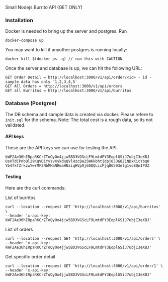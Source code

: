 Small Nodejs Burrito API (GET ONLY)

### Installation
Docker is needed to bring up the server and postgres. Run


```
docker-compose up
```

You may want to kill if anyother postgres is running locally:

```
docker kill $(docker ps -q) // run this with CAUTION
```

Once the server and database is up, we can hit the following URL:

```
GET Order Detail = http://localhost:3000/v1/api/order/<id> - id - sample data has only `1,2,3,4,5`
GET All Orders = http://localhost:3000/v1/api/orders
GET all Burritos = http://localhost:3000/v1/api/burritos
```


### Database (Postgres)
The DB schema and sample data is created via docker. Please refere to `init.sql` for the schema. 
Note: The total cost is a rough data, so its not validated. 

#### API keys
These are the API keys we can use for testing the API:

```
kWF2Ae36hIRpaRKCrZToQyOo4jjw5BD3VGScLF9LmtdPY3EoplGSiJ7ubjI3eXBJ
OsXTdCPnbQl29KqVD1YyYvXykduQVlHzcBa25WKkbhtjdpj0JDG8Z1NDxKicYbqO
Yb4fkfZrkzwYwrMF2NbMHaNRmaHNziqHVp9j60QQLicPjq8G593elg1vo8QnIPUZ
```

#### Testing

Here are the curl commands:

List of burritos
```
curl --location --request GET 'http://localhost:3000/v1/api/burritos' \
--header 'x-api-key: kWF2Ae36hIRpaRKCrZToQyOo4jjw5BD3VGScLF9LmtdPY3EoplGSiJ7ubjI3eXBJ'
```

List of orders
```
curl --location --request GET 'http://localhost:3000/v1/api/orders' \
--header 'x-api-key: kWF2Ae36hIRpaRKCrZToQyOo4jjw5BD3VGScLF9LmtdPY3EoplGSiJ7ubjI3eXBJ'
```

Get specific order detail
```
curl --location --request GET 'http://localhost:3000/v1/api/order/1' \
--header 'x-api-key: kWF2Ae36hIRpaRKCrZToQyOo4jjw5BD3VGScLF9LmtdPY3EoplGSiJ7ubjI3eXBJ'
```




